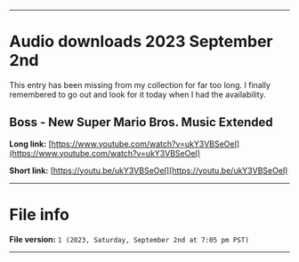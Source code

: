 
***

# Audio downloads 2023 September 2nd

This entry has been missing from my collection for far too long. I finally remembered to go out and look for it today when I had the availability.

## Boss - New Super Mario Bros. Music Extended

**Long link:** [https://www.youtube.com/watch?v=ukY3VBSeOeI](https://www.youtube.com/watch?v=ukY3VBSeOeI)

**Short link:** [https://youtu.be/ukY3VBSeOeI](https://youtu.be/ukY3VBSeOeI)

***

# File info

**File version:** `1 (2023, Saturday, September 2nd at 7:05 pm PST)`

***
